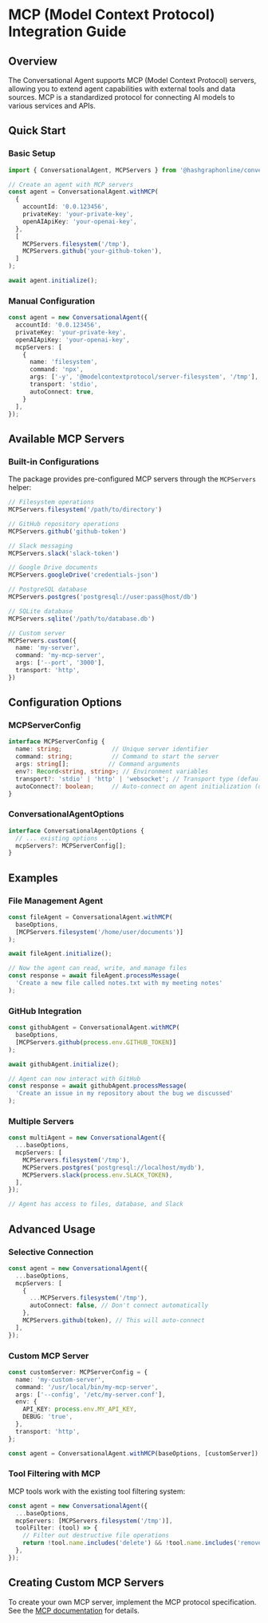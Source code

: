 # MCP (Model Context Protocol) Integration Guide

## Overview

The Conversational Agent supports MCP (Model Context Protocol) servers, allowing you to extend agent capabilities with external tools and data sources. MCP is a standardized protocol for connecting AI models to various services and APIs.

## Quick Start

### Basic Setup

```typescript
import { ConversationalAgent, MCPServers } from '@hashgraphonline/conversational-agent';

// Create an agent with MCP servers
const agent = ConversationalAgent.withMCP(
  {
    accountId: '0.0.123456',
    privateKey: 'your-private-key',
    openAIApiKey: 'your-openai-key',
  },
  [
    MCPServers.filesystem('/tmp'),
    MCPServers.github('your-github-token'),
  ]
);

await agent.initialize();
```

### Manual Configuration

```typescript
const agent = new ConversationalAgent({
  accountId: '0.0.123456',
  privateKey: 'your-private-key',
  openAIApiKey: 'your-openai-key',
  mcpServers: [
    {
      name: 'filesystem',
      command: 'npx',
      args: ['-y', '@modelcontextprotocol/server-filesystem', '/tmp'],
      transport: 'stdio',
      autoConnect: true,
    }
  ],
});
```

## Available MCP Servers

### Built-in Configurations

The package provides pre-configured MCP servers through the `MCPServers` helper:

```typescript
// Filesystem operations
MCPServers.filesystem('/path/to/directory')

// GitHub repository operations
MCPServers.github('github-token')

// Slack messaging
MCPServers.slack('slack-token')

// Google Drive documents
MCPServers.googleDrive('credentials-json')

// PostgreSQL database
MCPServers.postgres('postgresql://user:pass@host/db')

// SQLite database
MCPServers.sqlite('/path/to/database.db')

// Custom server
MCPServers.custom({
  name: 'my-server',
  command: 'my-mcp-server',
  args: ['--port', '3000'],
  transport: 'http',
})
```

## Configuration Options

### MCPServerConfig

```typescript
interface MCPServerConfig {
  name: string;              // Unique server identifier
  command: string;           // Command to start the server
  args: string[];           // Command arguments
  env?: Record<string, string>; // Environment variables
  transport?: 'stdio' | 'http' | 'websocket'; // Transport type (default: 'stdio')
  autoConnect?: boolean;     // Auto-connect on agent initialization (default: true)
}
```

### ConversationalAgentOptions

```typescript
interface ConversationalAgentOptions {
  // ... existing options ...
  mcpServers?: MCPServerConfig[];
}
```

## Examples

### File Management Agent

```typescript
const fileAgent = ConversationalAgent.withMCP(
  baseOptions,
  [MCPServers.filesystem('/home/user/documents')]
);

await fileAgent.initialize();

// Now the agent can read, write, and manage files
const response = await fileAgent.processMessage(
  'Create a new file called notes.txt with my meeting notes'
);
```

### GitHub Integration

```typescript
const githubAgent = ConversationalAgent.withMCP(
  baseOptions,
  [MCPServers.github(process.env.GITHUB_TOKEN)]
);

await githubAgent.initialize();

// Agent can now interact with GitHub
const response = await githubAgent.processMessage(
  'Create an issue in my repository about the bug we discussed'
);
```

### Multiple Servers

```typescript
const multiAgent = new ConversationalAgent({
  ...baseOptions,
  mcpServers: [
    MCPServers.filesystem('/tmp'),
    MCPServers.postgres('postgresql://localhost/mydb'),
    MCPServers.slack(process.env.SLACK_TOKEN),
  ],
});

// Agent has access to files, database, and Slack
```

## Advanced Usage

### Selective Connection

```typescript
const agent = new ConversationalAgent({
  ...baseOptions,
  mcpServers: [
    {
      ...MCPServers.filesystem('/tmp'),
      autoConnect: false, // Don't connect automatically
    },
    MCPServers.github(token), // This will auto-connect
  ],
});
```

### Custom MCP Server

```typescript
const customServer: MCPServerConfig = {
  name: 'my-custom-server',
  command: '/usr/local/bin/my-mcp-server',
  args: ['--config', '/etc/my-server.conf'],
  env: {
    API_KEY: process.env.MY_API_KEY,
    DEBUG: 'true',
  },
  transport: 'http',
};

const agent = ConversationalAgent.withMCP(baseOptions, [customServer]);
```

### Tool Filtering with MCP

MCP tools work with the existing tool filtering system:

```typescript
const agent = new ConversationalAgent({
  ...baseOptions,
  mcpServers: [MCPServers.filesystem('/tmp')],
  toolFilter: (tool) => {
    // Filter out destructive file operations
    return !tool.name.includes('delete') && !tool.name.includes('remove');
  },
});
```

## Creating Custom MCP Servers

To create your own MCP server, implement the MCP protocol specification. See the [MCP documentation](https://github.com/anthropics/model-context-protocol) for details.
